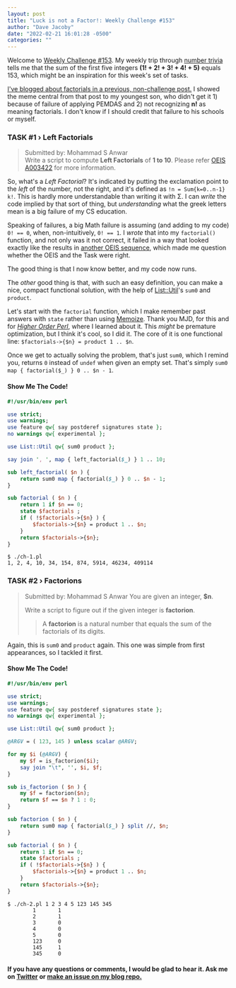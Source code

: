 ```yaml
---
layout: post
title: "Luck is not a Factor!: Weekly Challenge #153"
author: "Dave Jacoby"
date: "2022-02-21 16:01:28 -0500"
categories: ""
---
```


Welcome to [Weekly Challenge #153](https://theweeklychallenge.org/blog/perl-weekly-challenge-153/). My weekly trip through [number trivia](<https://en.wikipedia.org/wiki/153_(number)>) tells me that the sum of the first five integers **(1! + 2! + 3! + 4! + 5)** equals 153, which might be an inspiration for this week's set of tasks.

[I've blogged about factorials in a previous, non-challenge post.](https://jacoby.github.io/math/2018/02/19/solving-a-math-meme.html) I showed the meme central from that post to my youngest son, who didn't get it 1) because of failure of applying PEMDAS and 2) not recognizing **n!** as meaning factorials. I don't know if I should credit that failure to his schools or myself.

### TASK #1 › Left Factorials

> Submitted by: Mohammad S Anwar  
> Write a script to compute **Left Factorials** of **1 to 10**. Please refer [OEIS A003422](http://oeis.org/A003422) for more information.

So, what's a _Left Factorial_? It's indicated by putting the exclamation point to the _left_ of the number, not the right, and it's defined as `!n = Sum{k=0..n-1} k!`. This is hardly more understandable than writing it with Σ. I can _write_ the code implied by that sort of thing, but _understanding_ what the greek letters mean is a big failure of my CS education.

Speaking of failures, a big Math failure is assuming (and adding to my code) `0! == 0`, when, non-intuitively, `0! == 1`. I _wrote_ that into my `factorial()` function, and not only was it not correct, it failed in a way that looked exactly like the results in [another OEIS sequence](http://oeis.org/A007489), which made me question whether the OEIS and the Task were right.

The good thing is that I now know better, and my code now runs.

The _other_ good thing is that, with such an easy definition, you can make a nice, compact functional solution, with the help of [List::Util](https://metacpan.org/pod/List::Util)'s `sum0` and `product`.

Let's start with the `factorial` function, which I make remember past answers with `state` rather than using [Memoize](https://metacpan.org/pod/Memoize). Thank you MJD, for this and for [_Higher Order Perl_](https://hop.perl.plover.com/), where I learned about it. This _might_ be premature optimization, but I think it's cool, so I did it. The core of it is one functional line: `$factorials->{$n} = product 1 .. $n`.

Once we get to actually solving the problem, that's just `sum0`, which I remind you, returns `0` instead of `undef` when given an empty set. That's simply `sum0 map { factorial($_) } 0 .. $n - 1`.

#### Show Me The Code!

```perl
#!/usr/bin/env perl

use strict;
use warnings;
use feature qw{ say postderef signatures state };
no warnings qw{ experimental };

use List::Util qw{ sum0 product };

say join ', ', map { left_factorial($_) } 1 .. 10;

sub left_factorial( $n ) {
    return sum0 map { factorial($_) } 0 .. $n - 1;
}

sub factorial ( $n ) {
    return 1 if $n == 0;
    state $factorials ;
    if ( !$factorials->{$n} ) {
        $factorials->{$n} = product 1 .. $n;
    }
    return $factorials->{$n};
}
```

```text
$ ./ch-1.pl
1, 2, 4, 10, 34, 154, 874, 5914, 46234, 409114
```

### TASK #2 › Factorions

> Submitted by: Mohammad S Anwar
> You are given an integer, **$n**.
>
> Write a script to figure out if the given integer is **factorion**.
>
> > A **factorion** is a natural number that equals the sum of the factorials of its digits.

Again, this is `sum0` and `product` again. This one was simple from first appearances, so I tackled it first.

#### Show Me The Code!

```perl
#!/usr/bin/env perl

use strict;
use warnings;
use feature qw{ say postderef signatures state };
no warnings qw{ experimental };

use List::Util qw{ sum0 product };

@ARGV = ( 123, 145 ) unless scalar @ARGV;

for my $i (@ARGV) {
    my $f = is_factorion($i);
    say join "\t", '', $i, $f;
}

sub is_factorion ( $n ) {
    my $f = factorion($n);
    return $f == $n ? 1 : 0;
}

sub factorion ( $n ) {
    return sum0 map { factorial($_) } split //, $n;
}

sub factorial ( $n ) {
    return 1 if $n == 0;
    state $factorials ;
    if ( !$factorials->{$n} ) {
        $factorials->{$n} = product 1 .. $n;
    }
    return $factorials->{$n};
}
```

```text
$ ./ch-2.pl 1 2 3 4 5 123 145 345
        1       1
        2       1
        3       0
        4       0
        5       0
        123     0
        145     1
        345     0
```

#### If you have any questions or comments, I would be glad to hear it. Ask me on [Twitter](https://twitter.com/jacobydave) or [make an issue on my blog repo.](https://github.com/jacoby/jacoby.github.io)
